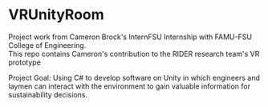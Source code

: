 # VRUnityRoom

Project work from Cameron Brock's InternFSU Internship with FAMU-FSU College of Engineering. <br>
This repo contains Cameron's contribution to the RIDER research team's VR prototype <br>

Project Goal: Using C# to develop software on Unity in which engineers and laymen can interact with the environment to gain valuable information for sustainability decisions.
